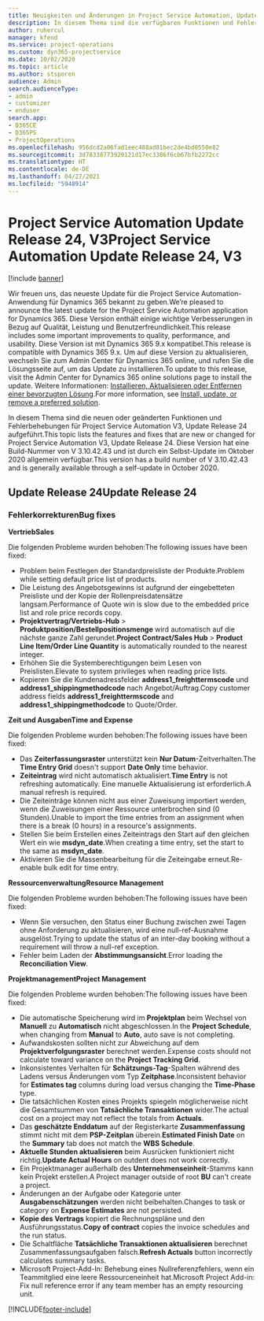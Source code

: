 ```yaml
---
title: Neuigkeiten und Änderungen in Project Service Automation, Update Release 24, V3
description: In diesem Thema sind die verfügbaren Funktionen und Fehlerbehebungen für Project Service Automation Update Release 24, V3 aufgeführt.
author: ruhercul
manager: kfend
ms.service: project-operations
ms.custom: dyn365-projectservice
ms.date: 10/02/2020
ms.topic: article
ms.author: stsporen
audience: Admin
search.audienceType:
- admin
- customizer
- enduser
search.app:
- D365CE
- D365PS
- ProjectOperations
ms.openlocfilehash: 956dcd2a06fad1eec488ad81bec2de4bd0550e82
ms.sourcegitcommit: 3d78338773929121d17ec3386f6cb67bfb2272cc
ms.translationtype: HT
ms.contentlocale: de-DE
ms.lasthandoff: 04/27/2021
ms.locfileid: "5948914"
---
```

# <a name="project-service-automation-update-release-24-v3"></a><span data-ttu-id="569f4-103">Project Service Automation Update Release 24, V3</span><span class="sxs-lookup"><span data-stu-id="569f4-103">Project Service Automation Update Release 24, V3</span></span>

[!include [banner](../includes/psa-now-project-operations.md)]

<span data-ttu-id="569f4-104">Wir freuen uns, das neueste Update für die Project Service Automation-Anwendung für Dynamics 365 bekannt zu geben.</span><span class="sxs-lookup"><span data-stu-id="569f4-104">We’re pleased to announce the latest update for the Project Service Automation application for Dynamics 365.</span></span> <span data-ttu-id="569f4-105">Diese Version enthält einige wichtige Verbesserungen in Bezug auf Qualität, Leistung und Benutzerfreundlichkeit.</span><span class="sxs-lookup"><span data-stu-id="569f4-105">This release includes some important improvements to quality, performance, and usability.</span></span> <span data-ttu-id="569f4-106">Diese Version ist mit Dynamics 365 9.x kompatibel.</span><span class="sxs-lookup"><span data-stu-id="569f4-106">This release is compatible with Dynamics 365 9.x.</span></span> <span data-ttu-id="569f4-107">Um auf diese Version zu aktualisieren, wechseln Sie zum Admin Center für Dynamics 365 online, und rufen Sie die Lösungsseite auf, um das Update zu installieren.</span><span class="sxs-lookup"><span data-stu-id="569f4-107">To update to this release, visit the Admin Center for Dynamics 365 online solutions page to install the update.</span></span> <span data-ttu-id="569f4-108">Weitere Informationen: [Installieren, Aktualisieren oder Entfernen einer bevorzugten Lösung](/power-platform/admin/install-remove-preferred-solution).</span><span class="sxs-lookup"><span data-stu-id="569f4-108">For more information, see [Install, update, or remove a preferred solution](/power-platform/admin/install-remove-preferred-solution).</span></span>

<span data-ttu-id="569f4-109">In diesem Thema sind die neuen oder geänderten Funktionen und Fehlerbehebungen für Project Service Automation V3, Update Release 24 aufgeführt.</span><span class="sxs-lookup"><span data-stu-id="569f4-109">This topic lists the features and fixes that are new or changed for Project Service Automation V3, Update Release 24.</span></span> <span data-ttu-id="569f4-110">Diese Version hat eine Build-Nummer von V 3.10.42.43 und ist durch ein Selbst-Update im Oktober 2020 allgemein verfügbar.</span><span class="sxs-lookup"><span data-stu-id="569f4-110">This version has a build number of V 3.10.42.43 and is generally available through a self-update in October 2020.</span></span>

## <a name="update-release-24"></a><span data-ttu-id="569f4-111">Update Release 24</span><span class="sxs-lookup"><span data-stu-id="569f4-111">Update Release 24</span></span>

### <a name="bug-fixes"></a><span data-ttu-id="569f4-112">Fehlerkorrekturen</span><span class="sxs-lookup"><span data-stu-id="569f4-112">Bug fixes</span></span>

<span data-ttu-id="569f4-113">**Vertrieb**</span><span class="sxs-lookup"><span data-stu-id="569f4-113">**Sales**</span></span>

<span data-ttu-id="569f4-114">Die folgenden Probleme wurden behoben:</span><span class="sxs-lookup"><span data-stu-id="569f4-114">The following issues have been fixed:</span></span>

- <span data-ttu-id="569f4-115">Problem beim Festlegen der Standardpreisliste der Produkte.</span><span class="sxs-lookup"><span data-stu-id="569f4-115">Problem while setting default price list of products.</span></span>
- <span data-ttu-id="569f4-116">Die Leistung des Angebotsgewinns ist aufgrund der eingebetteten Preisliste und der Kopie der Rollenpreisdatensätze langsam.</span><span class="sxs-lookup"><span data-stu-id="569f4-116">Performance of Quote win is slow due to the embedded price list and role price records copy.</span></span>
- <span data-ttu-id="569f4-117">**Projektvertrag/Vertriebs-Hub** > **Produktposition/Bestellpositionsmenge** wird automatisch auf die nächste ganze Zahl gerundet.</span><span class="sxs-lookup"><span data-stu-id="569f4-117">**Project Contract/Sales Hub** > **Product Line Item/Order Line Quantity** is automatically rounded to the nearest integer.</span></span>
- <span data-ttu-id="569f4-118">Erhöhen Sie die Systemberechtigungen beim Lesen von Preislisten.</span><span class="sxs-lookup"><span data-stu-id="569f4-118">Elevate to system privileges when reading price lists.</span></span>
- <span data-ttu-id="569f4-119">Kopieren Sie die Kundenadressfelder **address1_freighttermscode** und **address1_shippingmethodcode** nach Angebot/Auftrag.</span><span class="sxs-lookup"><span data-stu-id="569f4-119">Copy customer address fields **address1_freighttermscode** and **address1_shippingmethodcode** to Quote/Order.</span></span> 


<span data-ttu-id="569f4-120">**Zeit und Ausgaben**</span><span class="sxs-lookup"><span data-stu-id="569f4-120">**Time and Expense**</span></span>

<span data-ttu-id="569f4-121">Die folgenden Probleme wurden behoben:</span><span class="sxs-lookup"><span data-stu-id="569f4-121">The following issues have been fixed:</span></span>

- <span data-ttu-id="569f4-122">Das **Zeiterfassungsraster** unterstützt kein **Nur Datum**-Zeitverhalten.</span><span class="sxs-lookup"><span data-stu-id="569f4-122">The **Time Entry Grid** doesn't support **Date Only** time behavior.</span></span>
- <span data-ttu-id="569f4-123">**Zeiteintrag** wird nicht automatisch aktualisiert.</span><span class="sxs-lookup"><span data-stu-id="569f4-123">**Time Entry** is not refreshing automatically.</span></span> <span data-ttu-id="569f4-124">Eine manuelle Aktualisierung ist erforderlich.</span><span class="sxs-lookup"><span data-stu-id="569f4-124">A manual refresh is required.</span></span>
- <span data-ttu-id="569f4-125">Die Zeiteinträge können nicht aus einer Zuweisung importiert werden, wenn die Zuweisungen einer Ressource unterbrochen sind (0 Stunden).</span><span class="sxs-lookup"><span data-stu-id="569f4-125">Unable to import the time entries from an assignment when there is a break (0 hours) in a resource's assignments.</span></span>
- <span data-ttu-id="569f4-126">Stellen Sie beim Erstellen eines Zeiteintrags den Start auf den gleichen Wert ein wie **msdyn_date**.</span><span class="sxs-lookup"><span data-stu-id="569f4-126">When creating a time entry, set the start to the same as **msdyn_date**.</span></span>
- <span data-ttu-id="569f4-127">Aktivieren Sie die Massenbearbeitung für die Zeiteingabe erneut.</span><span class="sxs-lookup"><span data-stu-id="569f4-127">Re-enable bulk edit for time entry.</span></span>

<span data-ttu-id="569f4-128">**Ressourcenverwaltung**</span><span class="sxs-lookup"><span data-stu-id="569f4-128">**Resource Management**</span></span>

<span data-ttu-id="569f4-129">Die folgenden Probleme wurden behoben:</span><span class="sxs-lookup"><span data-stu-id="569f4-129">The following issues have been fixed:</span></span>

- <span data-ttu-id="569f4-130">Wenn Sie versuchen, den Status einer Buchung zwischen zwei Tagen ohne Anforderung zu aktualisieren, wird eine null-ref-Ausnahme ausgelöst.</span><span class="sxs-lookup"><span data-stu-id="569f4-130">Trying to update the status of an inter-day booking without a requirement will throw a null-ref exception.</span></span>
- <span data-ttu-id="569f4-131">Fehler beim Laden der **Abstimmungsansicht**.</span><span class="sxs-lookup"><span data-stu-id="569f4-131">Error loading the **Reconciliation View**.</span></span>


<span data-ttu-id="569f4-132">**Projektmanagement**</span><span class="sxs-lookup"><span data-stu-id="569f4-132">**Project Management**</span></span>

<span data-ttu-id="569f4-133">Die folgenden Probleme wurden behoben:</span><span class="sxs-lookup"><span data-stu-id="569f4-133">The following issues have been fixed:</span></span>

- <span data-ttu-id="569f4-134">Die automatische Speicherung wird im **Projektplan** beim Wechsel von **Manuell** zu **Automatisch** nicht abgeschlossen.</span><span class="sxs-lookup"><span data-stu-id="569f4-134">In the **Project Schedule**, when changing from **Manual** to **Auto**, auto save is not completing.</span></span>
- <span data-ttu-id="569f4-135">Aufwandskosten sollten nicht zur Abweichung auf dem **Projektverfolgungsraster** berechnet werden.</span><span class="sxs-lookup"><span data-stu-id="569f4-135">Expense costs should not calculate toward variance on the **Project Tracking Grid**.</span></span>
- <span data-ttu-id="569f4-136">Inkonsistentes Verhalten für **Schätzungs-Tag**-Spalten während des Ladens versus Änderungen vom Typ **Zeitphase**.</span><span class="sxs-lookup"><span data-stu-id="569f4-136">Inconsistent behavior for **Estimates tag** columns during load versus changing the **Time-Phase** type.</span></span>
- <span data-ttu-id="569f4-137">Die tatsächlichen Kosten eines Projekts spiegeln möglicherweise nicht die Gesamtsummen von **Tatsächliche Transaktionen** wider.</span><span class="sxs-lookup"><span data-stu-id="569f4-137">The actual cost on a project may not reflect the totals from **Actuals**.</span></span>
- <span data-ttu-id="569f4-138">Das **geschätzte Enddatum** auf der Registerkarte **Zusammenfassung** stimmt nicht mit dem **PSP-Zeitplan** überein.</span><span class="sxs-lookup"><span data-stu-id="569f4-138">**Estimated Finish Date** on the **Summary** tab does not match the **WBS Schedule**.</span></span>
- <span data-ttu-id="569f4-139">**Aktuelle Stunden aktualisieren** beim Ausrücken funktioniert nicht richtig.</span><span class="sxs-lookup"><span data-stu-id="569f4-139">**Update Actual Hours** on outdent does not work correctly.</span></span>
- <span data-ttu-id="569f4-140">Ein Projektmanager außerhalb des **Unternehmenseinheit**-Stamms kann kein Projekt erstellen.</span><span class="sxs-lookup"><span data-stu-id="569f4-140">A Project manager outside of root **BU** can't create a project.</span></span>
- <span data-ttu-id="569f4-141">Änderungen an der Aufgabe oder Kategorie unter **Ausgabenschätzungen** werden nicht beibehalten.</span><span class="sxs-lookup"><span data-stu-id="569f4-141">Changes to task or category on **Expense Estimates** are not persisted.</span></span>
- <span data-ttu-id="569f4-142">**Kopie des Vertrags** kopiert die Rechnungspläne und den Ausführungsstatus.</span><span class="sxs-lookup"><span data-stu-id="569f4-142">**Copy of contract** copies the invoice schedules and the run status.</span></span>
- <span data-ttu-id="569f4-143">Die Schaltfläche **Tatsächliche Transaktionen aktualisieren** berechnet Zusammenfassungsaufgaben falsch.</span><span class="sxs-lookup"><span data-stu-id="569f4-143">**Refresh Actuals** button incorrectly calculates summary tasks.</span></span>
- <span data-ttu-id="569f4-144">Microsoft Project-Add-In: Behebung eines Nullreferenzfehlers, wenn ein Teammitglied eine leere Ressourceneinheit hat.</span><span class="sxs-lookup"><span data-stu-id="569f4-144">Microsoft Project Add-in: Fix null reference error if any team member has an empty resourcing unit.</span></span>



[!INCLUDE[footer-include](../includes/footer-banner.md)]